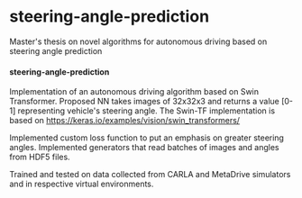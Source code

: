 # steering-angle-prediction
Master's thesis on novel algorithms for autonomous driving based on steering angle prediction


<h4>steering-angle-prediction</h4>

Implementation of an autonomous driving algorithm based on Swin Transformer.
Proposed NN takes images of 32x32x3 and returns a value [0-1] representing vehicle's steering angle.
The Swin-TF implementation is based on https://keras.io/examples/vision/swin_transformers/

Implemented custom loss function to put an emphasis on greater steering angles.
Implemented generators that read batches of images and angles from HDF5 files.

Trained and tested on data collected from CARLA and MetaDrive simulators and in respective virtual environments.
